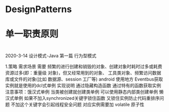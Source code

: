 # DesignPatterns
# 单一职责原则
#




2020-3-14
设计模式-Java 第一篇 行为型模式

1.策略
    需求场景 
    需要 频繁的进行创建和销毁的对象、创建对象时耗时过多或耗费资源过多(即：重量级
         对象)，但又经常用到的对象、 工具类对象、频繁访问数据库或文件的对象(比如 数据源、session  工厂等)
     android 使用地方 Eventbus获取实例就是使用的dcl式单例
    实现说明 通过隐藏构造函数 通过特有的函数获取实例
    注意事项：饿汉式单例 当类被创建就创建类单例 可以使用静态内部类创建单例
             懒汉式单例 如果不加入synchronized关键字锁住函数 又锁住实例防止代码重排序问题 不加这个关键字会引起线程安全问题
             对应实例需要加 volatile 原子性
    

